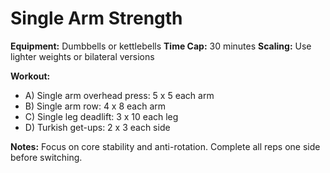 # Single Arm Strength

**Equipment:** Dumbbells or kettlebells
**Time Cap:** 30 minutes
**Scaling:** Use lighter weights or bilateral versions

**Workout:**
- A) Single arm overhead press: 5 x 5 each arm
- B) Single arm row: 4 x 8 each arm
- C) Single leg deadlift: 3 x 10 each leg
- D) Turkish get-ups: 2 x 3 each side

**Notes:**
Focus on core stability and anti-rotation. Complete all reps one side before switching.